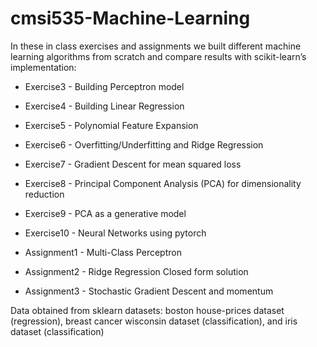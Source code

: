 # cmsi535-Machine-Learning
In these in class exercises and assignments we built different machine learning algorithms from scratch and compare results with scikit-learn’s implementation:

* Exercise3 - Building Perceptron model
* Exercise4 - Building Linear Regression
* Exercise5 - Polynomial Feature Expansion
* Exercise6 - Overfitting/Underfitting and Ridge Regression
* Exercise7 - Gradient Descent for mean squared loss
* Exercise8 - Principal Component Analysis (PCA) for dimensionality reduction
* Exercise9 - PCA as a generative model
* Exercise10 - Neural Networks using pytorch

* Assignment1 - Multi-Class Perceptron
* Assignment2 - Ridge Regression Closed form solution
* Assignment3 - Stochastic Gradient Descent and momentum

Data obtained from sklearn datasets: boston house-prices dataset (regression), breast cancer wisconsin dataset (classification), and iris dataset (classification)
